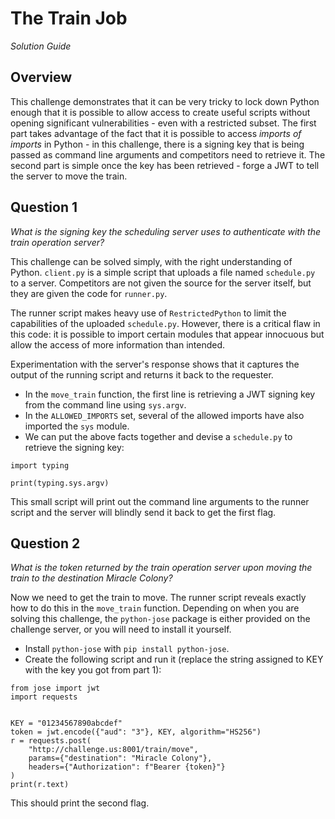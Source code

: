 # The Train Job

_Solution Guide_

## Overview

This challenge demonstrates that it can be very tricky to lock down Python enough that it is possible to allow access to create useful scripts without opening significant vulnerabilities - even with a restricted subset. The first part takes advantage of the fact that it is possible to access *imports of imports* in Python - in this challenge, there is a signing key that is being passed as command line arguments and competitors need to retrieve it. The second part is simple once the key has been retrieved - forge a JWT to tell the server to move the train.

## Question 1

_What is the signing key the scheduling server uses to authenticate with the train operation server?_

This challenge can be solved simply, with the right understanding of Python. `client.py` is a simple script that uploads a file named `schedule.py` to a server. Competitors are not given the source for the server itself, but they are given the code for `runner.py`.

The runner script makes heavy use of `RestrictedPython` to limit the capabilities of the uploaded `schedule.py`. However, there is a critical flaw in this code: it is possible to import certain modules that appear innocuous but allow the access of more information than intended.

Experimentation with the server's response shows that it captures the output of the running script and returns it back to the requester.

* In the `move_train` function, the first line is retrieving a JWT signing key from the command line using `sys.argv`.
* In the `ALLOWED_IMPORTS` set, several of the allowed imports have also imported the `sys` module.
* We can put the above facts together and devise a `schedule.py` to retrieve the signing key:

```
import typing

print(typing.sys.argv)
```

This small script will print out the command line arguments to the runner script and the server will blindly send it back to get the first flag.

## Question 2

_What is the token returned by the train operation server upon moving the train to the destination Miracle Colony?_

Now we need to get the train to move. The runner script reveals exactly how to do this in the `move_train` function. Depending on when you are solving this challenge, the `python-jose` package is either provided on the challenge server, or you will need to install it yourself.

* Install `python-jose` with `pip install python-jose`.
* Create the following script and run it (replace the string assigned to KEY with the key you got from part 1):
```
from jose import jwt
import requests


KEY = "01234567890abcdef"
token = jwt.encode({"aud": "3"}, KEY, algorithm="HS256")
r = requests.post(
    "http://challenge.us:8001/train/move",
    params={"destination": "Miracle Colony"},
    headers={"Authorization": f"Bearer {token}"}
)
print(r.text)
```
This should print the second flag.
